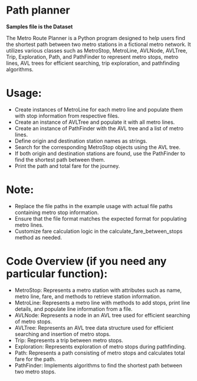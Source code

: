 # Path planner

**Samples file is the Dataset** </br>

The Metro Route Planner is a Python program designed to help users find the shortest path between two metro stations in a fictional metro network. It utilizes various classes such as MetroStop, MetroLine, AVLNode, AVLTree, Trip, Exploration, Path, and PathFinder to represent metro stops, metro lines, AVL trees for efficient searching, trip exploration, and pathfinding algorithms.


# **Usage:**
- Create instances of MetroLine for each metro line and populate them with stop information from respective files.</br>
- Create an instance of AVLTree and populate it with all metro lines.</br>
- Create an instance of PathFinder with the AVL tree and a list of metro lines.</br>
- Define origin and destination station names as strings.</br>
- Search for the corresponding MetroStop objects using the AVL tree.</br>
- If both origin and destination stations are found, use the PathFinder to find the shortest path between them.</br>
- Print the path and total fare for the journey.</br>

# **Note:**
- Replace the file paths in the example usage with actual file paths containing metro stop information.</br>
- Ensure that the file format matches the expected format for populating metro lines.</br>
- Customize fare calculation logic in the calculate_fare_between_stops method as needed.

# Code Overview (if you need any particular function):

- MetroStop: Represents a metro station with attributes such as name, metro line, fare, and methods to retrieve station information.</br>
- MetroLine: Represents a metro line with methods to add stops, print line details, and populate line information from a file.</br>
- AVLNode: Represents a node in an AVL tree used for efficient searching of metro stops.</br>
- AVLTree: Represents an AVL tree data structure used for efficient searching and insertion of metro stops.</br>
- Trip: Represents a trip between metro stops.</br>
- Exploration: Represents exploration of metro stops during pathfinding.</br>
- Path: Represents a path consisting of metro stops and calculates total fare for the path.</br>
- PathFinder: Implements algorithms to find the shortest path between two metro stops.
